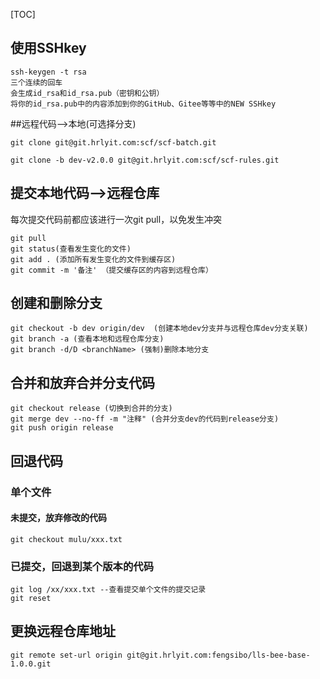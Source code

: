 

[TOC]

## 使用SSHkey

```shell
ssh-keygen -t rsa
三个连续的回车
会生成id_rsa和id_rsa.pub（密钥和公钥）
将你的id_rsa.pub中的内容添加到你的GitHub、Gitee等等中的NEW SSHkey

```



##远程代码-->本地(可选择分支)

```shell
git clone git@git.hrlyit.com:scf/scf-batch.git
```

```shell
git clone -b dev-v2.0.0 git@git.hrlyit.com:scf/scf-rules.git
```



## 提交本地代码-->远程仓库

每次提交代码前都应该进行一次git pull，以免发生冲突

```shell
git pull
git status(查看发生变化的文件)
git add . (添加所有发生变化的文件到缓存区)
git commit -m '备注' （提交缓存区的内容到远程仓库）
```

## 创建和删除分支

```shell
git checkout -b dev origin/dev  (创建本地dev分支并与远程仓库dev分支关联)
git branch -a (查看本地和远程仓库分支)
git branch -d/D <branchName> (强制)删除本地分支
```



## 合并和放弃合并分支代码

```shell
git checkout release (切换到合并的分支)
git merge dev --no-ff -m "注释" (合并分支dev的代码到release分支)
git push origin release
```





## 回退代码

### 单个文件

#### 未提交，放弃修改的代码

```shell
git checkout mulu/xxx.txt
```



### 已提交，回退到某个版本的代码

```shell
git log /xx/xxx.txt --查看提交单个文件的提交记录
git reset 
```



## 更换远程仓库地址

```shell
git remote set-url origin git@git.hrlyit.com:fengsibo/lls-bee-base-1.0.0.git
```

